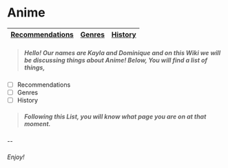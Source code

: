 # Anime
| [Recommendations](Recs/RecsMain.md) | [Genres](Genres/GenreMain.md) | [History](History/HistoryMain.md)|
| ----------- | ----------- |-----------------|
> ##### Hello! Our names are Kayla and Dominique and on this Wiki we will be discussing things about Anime! Below, You will find a list of things,
- [ ] Recommendations
- [ ] Genres
- [ ] History
> ##### Following this List, you will know what page you are on at that moment.
--
###### Enjoy!

